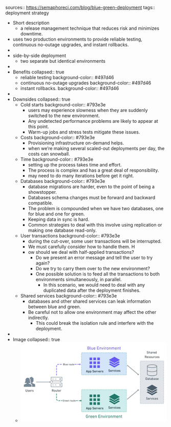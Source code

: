 sources:: https://semaphoreci.com/blog/blue-green-deployment
tags:: deployment strategy

- Short description
	- a release management technique that reduces risk and minimizes downtime.
- uses two production environments to provide reliable testing, continuous no-outage upgrades, and instant rollbacks.
-
- side-by-side deployment
	- two separate but identical environments
-
- Benefits
  collapsed:: true
	- reliable testing
	  background-color:: #497d46
	- continuous no-outage upgrades
	  background-color:: #497d46
	- instant rollbacks.
	  background-color:: #497d46
-
- Downsides
  collapsed:: true
	- Cold starts
	  background-color:: #793e3e
		- users may experience slowness when they are suddenly switched to the new environment.
		- Any undetected performance problems are likely to appear at this point.
		- Warm-up jobs and stress tests mitigate these issues.
	- Costs
	  background-color:: #793e3e
		- Provisioning infrastructure on-demand helps.
		- when we’re making several scaled-out deployments per day, the costs can snowball.
	- Time
	  background-color:: #793e3e
		- setting up the process takes time and effort.
		- The process is complex and has a great deal of responsibility.
		- may need to do many iterations before get it right.
	- Databases
	  background-color:: #793e3e
		- database migrations are harder, even to the point of being a showstopper.
		- Databases schema changes must be forward and backward compatible.
		- The problem is compounded when we have two databases, one for blue and one for green.
		- Keeping data in sync is hard.
		- Common strategies to deal with this involve using replication or making one database read-only.
	- User transactions
	  background-color:: #793e3e
		- during the cut-over, some user transactions will be interrupted.
		- We must carefully consider how to handle them. H
		- ow should we deal with half-applied transactions?
			- Do we present an error message and tell the user to try again?
			- Do we try to carry them over to the new environment?
			- One possible solution is to feed all the transactions to both environments simultaneously, in parallel.
				- In this scenario, we would need to deal with any duplicated data after the deployment finishes.
	- Shared services
	  background-color:: #793e3e
		- databases and other shared services can leak information between blue and green.
		- Be careful not to allow one environment may affect the other indirectly.
			- This could break the isolation rule and interfere with the deployment.
-
- Image
  collapsed:: true
	- ![image.png](../assets/image_1652816565099_0.png)
